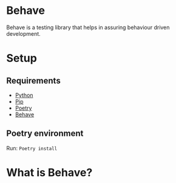 # Behave

Behave is a testing library that helps in assuring behaviour driven development.

# Setup

## Requirements

- [Python](https://docs.python.org/3/using/index.html)
- [Pip](https://pip.pypa.io/en/stable/installation/)
- [Poetry](https://python-poetry.org/docs/#installation)
- [Behave](https://behave.readthedocs.io/en/latest/install/)

## Poetry environment

Run:
`Poetry install`

# What is Behave?
